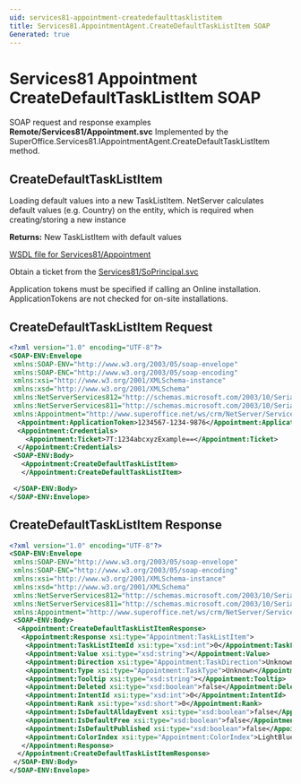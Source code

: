 ```yaml
---
uid: services81-appointment-createdefaulttasklistitem
title: Services81.AppointmentAgent.CreateDefaultTaskListItem SOAP
Generated: true
---
```


# Services81 Appointment CreateDefaultTaskListItem SOAP

SOAP request and response examples **Remote/Services81/Appointment.svc**
Implemented by the <see cref="M:SuperOffice.Services81.IAppointmentAgent.CreateDefaultTaskListItem">SuperOffice.Services81.IAppointmentAgent.CreateDefaultTaskListItem</see> method.

## CreateDefaultTaskListItem

Loading default values into a new TaskListItem.
NetServer calculates default values (e.g. Country) on the entity, which is required when creating/storing a new instance


**Returns:** New TaskListItem with default values


[WSDL file for Services81/Appointment](../Services81-Appointment.md)

Obtain a ticket from the [Services81/SoPrincipal.svc](../SoPrincipal/SoPrincipal.md)

Application tokens must be specified if calling an Online installation. ApplicationTokens are not checked for on-site installations.

## CreateDefaultTaskListItem Request

```xml
<?xml version="1.0" encoding="UTF-8"?>
<SOAP-ENV:Envelope
 xmlns:SOAP-ENV="http://www.w3.org/2003/05/soap-envelope"
 xmlns:SOAP-ENC="http://www.w3.org/2003/05/soap-encoding"
 xmlns:xsi="http://www.w3.org/2001/XMLSchema-instance"
 xmlns:xsd="http://www.w3.org/2001/XMLSchema"
 xmlns:NetServerServices812="http://schemas.microsoft.com/2003/10/Serialization/Arrays"
 xmlns:NetServerServices811="http://schemas.microsoft.com/2003/10/Serialization/"
 xmlns:Appointment="http://www.superoffice.net/ws/crm/NetServer/Services81">
  <Appointment:ApplicationToken>1234567-1234-9876</Appointment:ApplicationToken>
  <Appointment:Credentials>
    <Appointment:Ticket>7T:1234abcxyzExample==</Appointment:Ticket>
  </Appointment:Credentials>
 <SOAP-ENV:Body>
   <Appointment:CreateDefaultTaskListItem>
   </Appointment:CreateDefaultTaskListItem>

 </SOAP-ENV:Body>
</SOAP-ENV:Envelope>

```


## CreateDefaultTaskListItem Response

```xml
<?xml version="1.0" encoding="UTF-8"?>
<SOAP-ENV:Envelope
 xmlns:SOAP-ENV="http://www.w3.org/2003/05/soap-envelope"
 xmlns:SOAP-ENC="http://www.w3.org/2003/05/soap-encoding"
 xmlns:xsi="http://www.w3.org/2001/XMLSchema-instance"
 xmlns:xsd="http://www.w3.org/2001/XMLSchema"
 xmlns:NetServerServices812="http://schemas.microsoft.com/2003/10/Serialization/Arrays"
 xmlns:NetServerServices811="http://schemas.microsoft.com/2003/10/Serialization/"
 xmlns:Appointment="http://www.superoffice.net/ws/crm/NetServer/Services81">
 <SOAP-ENV:Body>
  <Appointment:CreateDefaultTaskListItemResponse>
   <Appointment:Response xsi:type="Appointment:TaskListItem">
    <Appointment:TaskListItemId xsi:type="xsd:int">0</Appointment:TaskListItemId>
    <Appointment:Value xsi:type="xsd:string"></Appointment:Value>
    <Appointment:Direction xsi:type="Appointment:TaskDirection">Unknown</Appointment:Direction>
    <Appointment:Type xsi:type="Appointment:TaskType">Unknown</Appointment:Type>
    <Appointment:Tooltip xsi:type="xsd:string"></Appointment:Tooltip>
    <Appointment:Deleted xsi:type="xsd:boolean">false</Appointment:Deleted>
    <Appointment:IntentId xsi:type="xsd:int">0</Appointment:IntentId>
    <Appointment:Rank xsi:type="xsd:short">0</Appointment:Rank>
    <Appointment:IsDefaultAlldayEvent xsi:type="xsd:boolean">false</Appointment:IsDefaultAlldayEvent>
    <Appointment:IsDefaultFree xsi:type="xsd:boolean">false</Appointment:IsDefaultFree>
    <Appointment:IsDefaultPublished xsi:type="xsd:boolean">false</Appointment:IsDefaultPublished>
    <Appointment:ColorIndex xsi:type="Appointment:ColorIndex">LightBlue</Appointment:ColorIndex>
   </Appointment:Response>
  </Appointment:CreateDefaultTaskListItemResponse>
 </SOAP-ENV:Body>
</SOAP-ENV:Envelope>

```

